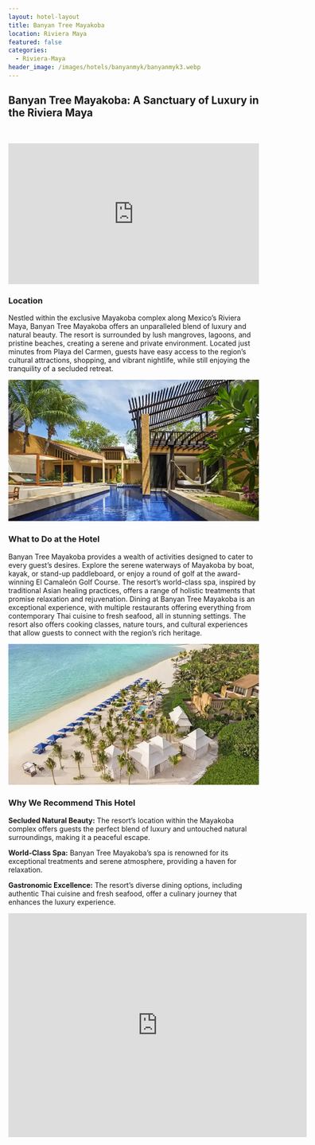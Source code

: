 ```yaml
---
layout: hotel-layout
title: Banyan Tree Mayakoba
location: Riviera Maya
featured: false
categories:
  - Riviera-Maya
header_image: /images/hotels/banyanmyk/banyanmyk3.webp
---
```

## Banyan Tree Mayakoba: A Sanctuary of Luxury in the Riviera Maya

&nbsp;

<style>.embed-container { position: relative; padding-bottom: 56.25%; height: 0; overflow: hidden; max-width: 100%; } .embed-container iframe, .embed-container object, .embed-container embed { position: absolute; top: 0; left: 0; width: 100%; height: 100%; }</style>

<div class="embed-container"><iframe src="https://www.youtube.com/embed/NzBasgZbIHQ" frameborder="0" allowfullscreen=""></iframe></div>

### Location

Nestled within the exclusive Mayakoba complex along Mexico’s Riviera Maya, Banyan Tree Mayakoba offers an unparalleled blend of luxury and natural beauty. The resort is surrounded by lush mangroves, lagoons, and pristine beaches, creating a serene and private environment. Located just minutes from Playa del Carmen, guests have easy access to the region’s cultural attractions, shopping, and vibrant nightlife, while still enjoying the tranquility of a secluded retreat.

![](/images/hotels/banyanmyk/banyanmyk1.webp)

### What to Do at the Hotel

Banyan Tree Mayakoba provides a wealth of activities designed to cater to every guest’s desires. Explore the serene waterways of Mayakoba by boat, kayak, or stand-up paddleboard, or enjoy a round of golf at the award-winning El Camaleón Golf Course. The resort’s world-class spa, inspired by traditional Asian healing practices, offers a range of holistic treatments that promise relaxation and rejuvenation. Dining at Banyan Tree Mayakoba is an exceptional experience, with multiple restaurants offering everything from contemporary Thai cuisine to fresh seafood, all in stunning settings. The resort also offers cooking classes, nature tours, and cultural experiences that allow guests to connect with the region’s rich heritage.

![](/images/hotels/banyanmyk/banyanmyk4.webp)

### Why We Recommend This Hotel

**Secluded Natural Beauty:** The resort’s location within the Mayakoba complex offers guests the perfect blend of luxury and untouched natural surroundings, making it a peaceful escape.&nbsp;

**World-Class Spa:** Banyan Tree Mayakoba’s spa is renowned for its exceptional treatments and serene atmosphere, providing a haven for relaxation.&nbsp;

**Gastronomic Excellence:** The resort’s diverse dining options, including authentic Thai cuisine and fresh seafood, offer a culinary journey that enhances the luxury experience.


<div class='map-container center'>

<iframe src="https://www.google.com/maps/embed?pb=!1m18!1m12!1m3!1d3732.6698448918582!2d-87.03142588876209!3d20.683006799483657!2m3!1f0!2f0!3f0!3m2!1i1024!2i768!4f13.1!3m3!1m2!1s0x85d1fef5d24ee257%3A0xd4d3962b28fbee68!2sBanyan%20Tree%20Mayakoba!5e0!3m2!1ses!2smx!4v1723603092790!5m2!1ses!2smx" width="600" height="450" style="border:0;" allowfullscreen="" loading="lazy" referrerpolicy="no-referrer-when-downgrade"></iframe>

</div>

&nbsp;
